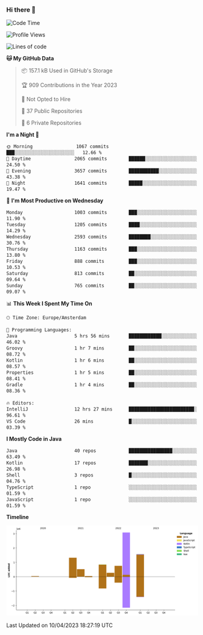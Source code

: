 ### Hi there 👋


<!--START_SECTION:waka-->
![Code Time](http://img.shields.io/badge/Code%20Time-3%2C147%20hrs%2022%20mins-blue)

![Profile Views](http://img.shields.io/badge/Profile%20Views-1-blue)

![Lines of code](https://img.shields.io/badge/From%20Hello%20World%20I%27ve%20Written-8.4%20million%20lines%20of%20code-blue)

**🐱 My GitHub Data** 

> 📦 157.1 kB Used in GitHub's Storage 
 > 
> 🏆 909 Contributions in the Year 2023
 > 
> 🚫 Not Opted to Hire
 > 
> 📜 37 Public Repositories 
 > 
> 🔑 6 Private Repositories 
 > 
**I'm a Night 🦉** 

```text
🌞 Morning                1067 commits        ███░░░░░░░░░░░░░░░░░░░░░░   12.66 % 
🌆 Daytime                2065 commits        ██████░░░░░░░░░░░░░░░░░░░   24.50 % 
🌃 Evening                3657 commits        ███████████░░░░░░░░░░░░░░   43.38 % 
🌙 Night                  1641 commits        █████░░░░░░░░░░░░░░░░░░░░   19.47 % 
```
📅 **I'm Most Productive on Wednesday** 

```text
Monday                   1003 commits        ███░░░░░░░░░░░░░░░░░░░░░░   11.90 % 
Tuesday                  1205 commits        ████░░░░░░░░░░░░░░░░░░░░░   14.29 % 
Wednesday                2593 commits        ████████░░░░░░░░░░░░░░░░░   30.76 % 
Thursday                 1163 commits        ███░░░░░░░░░░░░░░░░░░░░░░   13.80 % 
Friday                   888 commits         ███░░░░░░░░░░░░░░░░░░░░░░   10.53 % 
Saturday                 813 commits         ██░░░░░░░░░░░░░░░░░░░░░░░   09.64 % 
Sunday                   765 commits         ██░░░░░░░░░░░░░░░░░░░░░░░   09.07 % 
```


📊 **This Week I Spent My Time On** 

```text
🕑︎ Time Zone: Europe/Amsterdam

💬 Programming Languages: 
Java                     5 hrs 56 mins       ████████████░░░░░░░░░░░░░   46.02 % 
Groovy                   1 hr 7 mins         ██░░░░░░░░░░░░░░░░░░░░░░░   08.72 % 
Kotlin                   1 hr 6 mins         ██░░░░░░░░░░░░░░░░░░░░░░░   08.57 % 
Properties               1 hr 5 mins         ██░░░░░░░░░░░░░░░░░░░░░░░   08.41 % 
Gradle                   1 hr 4 mins         ██░░░░░░░░░░░░░░░░░░░░░░░   08.36 % 

🔥 Editors: 
IntelliJ                 12 hrs 27 mins      ████████████████████████░   96.61 % 
VS Code                  26 mins             █░░░░░░░░░░░░░░░░░░░░░░░░   03.39 % 
```

**I Mostly Code in Java** 

```text
Java                     40 repos            ████████████████░░░░░░░░░   63.49 % 
Kotlin                   17 repos            ███████░░░░░░░░░░░░░░░░░░   26.98 % 
Shell                    3 repos             █░░░░░░░░░░░░░░░░░░░░░░░░   04.76 % 
TypeScript               1 repo              ░░░░░░░░░░░░░░░░░░░░░░░░░   01.59 % 
JavaScript               1 repo              ░░░░░░░░░░░░░░░░░░░░░░░░░   01.59 % 
```



**Timeline**

![Lines of Code chart](https://raw.githubusercontent.com/powercasgamer/powercasgamer/master/assets/bar_graph.png)


 Last Updated on 10/04/2023 18:27:19 UTC
<!--END_SECTION:waka-->
